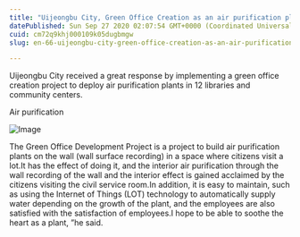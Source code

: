 ```yaml
---
title: "Uijeongbu City, Green Office Creation as an air purification plant"
datePublished: Sun Sep 27 2020 02:07:54 GMT+0000 (Coordinated Universal Time)
cuid: cm72q9khj000109k05dugbmgw
slug: en-66-uijeongbu-city-green-office-creation-as-an-air-purification-plant

---
```



Uijeongbu City received a great response by implementing a green office creation project to deploy air purification plants in 12 libraries and community centers.

Air purification

![Image](https://cdn.hashnode.com/res/hashnode/image/upload/v1739414132857/e18fb22c-bd54-4249-a6d2-d61a80d4716b.jpeg)

The Green Office Development Project is a project to build air purification plants on the wall (wall surface recording) in a space where citizens visit a lot.It has the effect of doing it, and the interior air purification through the wall recording of the wall and the interior effect is gained acclaimed by the citizens visiting the civil service room.In addition, it is easy to maintain, such as using the Internet of Things (LOT) technology to automatically supply water depending on the growth of the plant, and the employees are also satisfied with the satisfaction of employees.I hope to be able to soothe the heart as a plant, ”he said.